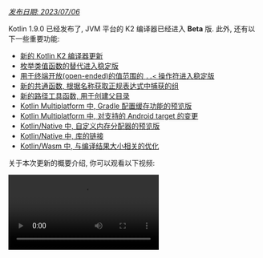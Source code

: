 [//]: # (title: Kotlin 1.9.0 版中的新功能)

_[发布日期: 2023/07/06](releases.md#release-details)_

Kotlin 1.9.0 已经发布了, JVM 平台的 K2 编译器已经进入 **Beta** 版.
此外, 还有以下一些重要功能:

* [新的 Kotlin K2 编译器更新](#new-kotlin-k2-compiler-updates)
* [枚举类值函数的替代进入稳定版](#stable-replacement-of-the-enum-class-values-function)
* [用于终端开放(open-ended)的值范围的 `..<` 操作符进入稳定版](#stable-operator-for-open-ended-ranges)
* [新的共通函数, 根据名称获取正规表达式中捕获的组](#new-common-function-to-get-regex-capture-group-by-name)
* [新的路径工具函数, 用于创建父目录](#new-path-utility-to-create-parent-directories)
* [Kotlin Multiplatform 中, Gradle 配置缓存功能的预览版](#preview-of-the-gradle-configuration-cache)
* [Kotlin Multiplatform 中, 对支持的 Android target 的变更](#changes-to-android-target-support)
* [Kotlin/Native 中, 自定义内存分配器的预览版](#preview-of-custom-memory-allocator)
* [Kotlin/Native 中, 库的链接](#library-linkage-in-kotlin-native)
* [Kotlin/Wasm 中, 与编译结果大小相关的优化](#size-related-optimizations)

关于本次更新的概要介绍, 你可以观看以下视频:

<video src="https://youtu.be/fvwTZc-dxsM" title="Kotlin 1.9.0 版中的新功能"/>

## IDE 支持 {id="ide-support"}

在以下 IDE 中可以使用支持 1.9.0 版的 Kotlin plugin:

| IDE            | 支持的版本                          |
|----------------|--------------------------------|
| IntelliJ IDEA  | 2022.3.x, 2023.1.x             |
| Android Studio | Giraffe (223), Hedgehog (231)* |

*Android Studio Giraffe (223) 和 Hedgehog (231) 的后续发布版中会包含 Kotlin 1.9.0 plugin.

IntelliJ IDEA 2023.2 的后续发布版中会包含 Kotlin 1.9.0 plugin.

> 要下载 Kotlin 的 artifact 和依赖项, 请 [配置你的 Gradle 设置](#configure-gradle-settings), 使用 Maven Central 仓库.
>
{style="warning"}

## 新的 Kotlin K2 编译器更新 {id="new-kotlin-k2-compiler-updates"}

JetBrains 的 Kotlin 开发组一直在努力稳定 K2 编译器, 1.9.0 版引入了更多的新功能.
JVM 平台的 K2 编译器现在已进入 **Beta** 版.

对于 Kotlin/Native 和跨平台项目, 也有了基本的支持.

### kapt 编译器 plugin 与 K2 编译器之间的兼容性

你可以在你的项目中和 K2 编译器一起使用 [kapt plugin](kapt.md), 但存在一些限制.
即使将 `languageVersion` 设置为 `2.0`, kapt 编译器 plugin 仍然会使用旧的编译器.

如果你对一个 `languageVersion` 设置为 `2.0` 的项目执行 kapt 编译器 plugin,
kapt 会自动切换到 `1.9`, 并禁用特定版本的兼容性检查.
这个行为相当于包含了下面这些命令行参数:
* `-Xskip-metadata-version-check`
* `-Xskip-prerelease-check`
* `-Xallow-unstable-dependencies`

这些检查对 kapt 任务被禁用了. 所有其他的编译任务仍然会继续使用新的 K2 编译器.

如果你在和 K2 编译器一起使用 kapt 时遇到任何问题, 请报告到我们的 [问题追踪系统](http://kotl.in/issue).

### 在你的项目中试用 K2 编译器 {id="try-the-k2-compiler-in-your-project"}

从 1.9.0 开始, 到 Kotlin 2.0 发布之前, 你可以很容易的测试 K2 编译器,
只需要向你的 `gradle.properties` 文件添加 `kotlin.experimental.tryK2=true` Gradle 属性就可以了.
你也可以运行以下命令:

```shell
./gradlew assemble -Pkotlin.experimental.tryK2=true
```

这个 Gradle 属性会自动将语言版本设置为 2.0, 而且会更新构建报告,
包括 Kotlin 编译任务中, 使用 K2 编译器和使用当前编译器的任务数量:

```none
##### 'kotlin.experimental.tryK2' results (Kotlin/Native not checked) #####
:lib:compileKotlin: 2.0 language version
:app:compileKotlin: 2.0 language version
##### 100% (2/2) tasks have been compiled with Kotlin 2.0 #####
```

### Gradle 构建报告 {id="gradle-build-reports"}

[Gradle 构建报告](gradle-compilation-and-caches.md#build-reports) 现在会显示编译代码时使用的是当前编译器还是 K2 编译器.
在 Kotlin 1.9.0 中, 你可以在你的 [Gradle build scan](https://scans.gradle.com/) 中看到这些信息:

![Gradle build scan - 使用 K1 编译器](gradle-build-scan-k1.png){width=700}

![Gradle build scan - 使用 K2 编译器](gradle-build-scan-k2.png){width=700}

你还可以在构建报告中看到项目中使用的 Kotlin 版本:

```none
Task info:
  Kotlin language version: 1.9
```

> 如果你使用 Gradle 8.0, 你可能遇到构建报告的一些问题, 尤其是启用 Gradle 配置缓存时.
> 这是一个已知的问题, 在 Gradle 8.1 和之后的版本中已经修正.
>
{style="note"}

### K2 编译器目前的限制 {id="current-k2-compiler-limitations"}

在你的 Gradle 项目中启用 K2 存在一些限制, 对使用 Gradle 8.3 以下版本的项目, 下面的情况可能会有影响:

* `buildSrc` 中源代码的编译.
* 在被包含的构建中的 Gradle plugin 的编译.
* 在 Gradle 8.3 以下版本的项目中使用的其他 Gradle plugin 的编译.
* Gradle plugin 依赖项的构建.

如果你遇到上面提到的问题, 你可以通过以下步骤来解决:

* 对 `buildSrc`, 任何 Gradle plugin, 以及它们的依赖项, 设置语言版本:

```kotlin
kotlin {
    compilerOptions {
        languageVersion.set(org.jetbrains.kotlin.gradle.dsl.KotlinVersion.KOTLIN_1_9)
        apiVersion.set(org.jetbrains.kotlin.gradle.dsl.KotlinVersion.KOTLIN_1_9)
    }
}
```

* 当 Gradle 8.3 可以使用时, 将你的项目的 Gradle 版本更新到 8.3.

### 留下你对于新 K2 编译器的反馈意见

如果你能提供你的反馈意见, 我们将会非常感谢!

* 在 Kotlin Slack 频道中, 直接向 K2 开发者提供你的反馈意见 – [获得邀请](https://surveys.jetbrains.com/s3/kotlin-slack-sign-up),
  并加入 [#k2-early-adopters](https://kotlinlang.slack.com/archives/C03PK0PE257) 频道.
* 在 [我们的问题追踪系统](https://kotl.in/issue) 中, 报告你遇到的新 K2 编译器的问题.
* [启用 **Send usage statistics** 选项](https://www.jetbrains.com/help/idea/settings-usage-statistics.html),
  允许 JetBrains 收集关于 K2 使用状况的匿名数据..

## 语言功能特性

在 Kotlin 1.9.0 中, 一些以前版本引入的新语言功能特性升级到了稳定版:
* [枚举类值函数的替代](#stable-replacement-of-the-enum-class-values-function)
* [数据对象与数据类的对称性](#stable-data-objects-for-symmetry-with-data-classes)
* [在内联的值类(inline value class)中支持有 body 的次级构造器(secondary constructor)](#support-for-secondary-constructors-with-bodies-in-inline-value-classes)

### 枚举类值函数的替代进入稳定版 {id="stable-replacement-of-the-enum-class-values-function"}

在 1.8.20 中, 引入了实验性功能: 枚举类的 `entries` 属性.
`entries` 属性是 `values()` 合成(synthetic)函数的现代而且高性能的替代者.
在 1.9.0 中, `entries` 属性进入了稳定版.

> `values()` 函数仍然继续支持, 但我们推荐你改为使用 `entries` 属性.
>
{style="tip"}

```kotlin
enum class Color(val colorName: String, val rgb: String) {
    RED("Red", "#FF0000"),
    ORANGE("Orange", "#FF7F00"),
    YELLOW("Yellow", "#FFFF00")
}

fun findByRgb(rgb: String): Color? = Color.entries.find { it.rgb == rgb }
```
{validate="false"}

关于枚举类的 `entries` 属性, 更多详情请参见 [Kotlin 1.8.20 的新功能](whatsnew1820.md#a-modern-and-performant-replacement-of-the-enum-class-values-function).

### 数据对象与数据类的对称性进入稳定版 {id="stable-data-objects-for-symmetry-with-data-classes"}

在 [Kotlin 1.8.20](whatsnew1820.md#preview-of-data-objects-for-symmetry-with-data-classes) 中引入了数据对象的声明,
现在进入了稳定版.
包括为了与数据类保持对称而添加的函数: `toString()`, `equals()`, 和 `hashCode()`.

这个功能在 `sealed` 类型层级结构中非常有用 (例如一个 `sealed class` 或 `sealed interface` 层级结构),
因为 `data object` 声明可以与 `data class` 声明一起方便的使用.
在这个示例中, 将 `EndOfFile` 声明为 `data object`, 而不是普通的 `object`,
代表它自动拥有 `toString()` 函数, 不需要手动的覆盖这个函数.
这样就保持了与相应的数据类定义的对称性.

```kotlin
sealed interface ReadResult
data class Number(val number: Int) : ReadResult
data class Text(val text: String) : ReadResult
data object EndOfFile : ReadResult

fun main() {
    println(Number(7)) // 输出结果为 Number(number=7)
    println(EndOfFile) // 输出结果为 EndOfFile
}
```
{validate="false"}

更多详情, 请参见 [Kotlin 1.8.20 的新功能](whatsnew1820.md#preview-of-data-objects-for-symmetry-with-data-classes).

### 在内联的值类(inline value class)中支持有 body 的次级构造器(secondary constructor) {id="support-for-secondary-constructors-with-bodies-in-inline-value-classes"}

从 Kotlin 1.9.0 开始, [内联的值类(inline value class)](inline-classes.md) 中有 body 的次级构造器(secondary constructor) 默认可以使用了:

```kotlin
@JvmInline
value class Person(private val fullName: String) {
    // 从 Kotlin 1.4.30 开始可以使用:
    init {
        check(fullName.isNotBlank()) {
            "Full name shouldn't be empty"
        }
    }
    // 从 Kotlin 1.9.0 开始默认可以使用:
    constructor(name: String, lastName: String) : this("$name $lastName") {
        check(lastName.isNotBlank()) {
            "Last name shouldn't be empty"
        }
    }
}
```
{validate="false"}

以前, Kotlin 在内联类中只允许使用 public 的主构造器.
这就造成, 无法封装底层值, 或创建一个内联类来表达某些受限定的值.

随着 Kotlin 的发展, 解决了这个问题. Kotlin 1.4.30 取消了对 `init` 代码块的限制,
之后, Kotlin 1.8.20 提供了预览功能, 允许使用有 body 的次级构造器.
现在这个功能默认可以使用了.
关于 Kotlin 内联类的开发进程, 请参见 [这个 KEEP](https://github.com/Kotlin/KEEP/blob/master/proposals/inline-classes.md).

## Kotlin/JVM {id="kotlin-jvm"}

从 version 1.9.0 来时, 编译器能够生成字节码版本对应于 JVM 20的类.
此外, `JvmDefault` 注解和旧的 `-Xjvm-default` 模式的废弃周期继续向前推进.

### `JvmDefault` 注解和旧的 `-Xjvm-default` 模式的废弃

从 Kotlin 1.5 开始, `JvmDefault` 注解的使用被废弃了, 取代它的是新的 `-Xjvm-default` 模式: `all` 和 `all-compatibility`.
随着 Kotlin 1.4 中引入的 `JvmDefaultWithoutCompatibility`,
以及 Kotlin 1.6 中引入的 `JvmDefaultWithCompatibility`,
这些模式提供了对 `DefaultImpls` 类的生成的全面的控制, 并确保与旧的 Kotlin 代码无缝的兼容性.

因此, 在 Kotlin 1.9.0 中, `JvmDefault` 注解不再具有任何意义, 并被标注为已废弃, 使用它会产生编译错误.
它最终将会从 Kotlin 中完全删除.

## Kotlin/Native {id="kotlin-native"}

除其他改进之外, 这个发布版还带来了 [Kotlin/Native 内存管理器](native-memory-manager.md) 的更多改进,
将会增强它的健壮性和性能:

* [自定义内存分配器的预览版](#preview-of-custom-memory-allocator)
* [主线程上的 Objective-C 或 Swift 对象释放 hook](#objective-c-or-swift-object-deallocation-hook-on-the-main-thread)
* [在 Kotlin/Native 中访问常数值时不会初始化对象](#no-object-initialization-when-accessing-constant-values-in-kotlin-native)
* [能够为 iOS 模拟器上的测试配置 standalone 模式](#ability-to-configure-standalone-mode-for-ios-simulator-tests-in-kotlin-native)
* [Kotlin/Native 中库的链接](#library-linkage-in-kotlin-native)

### 自定义内存分配器的预览版 {id="preview-of-custom-memory-allocator"}

Kotlin 1.9.0 引入了自定义内存分配器的预览版.
它的分配系统能够提高 [Kotlin/Native 内存管理器](native-memory-manager.md) 的运行期性能.

Kotlin/Native 中目前的对象分配系统使用一个一般性的分配器, 不能实现高效的垃圾收集.
作为补偿, 在垃圾收集器 (GC) 将所有已分配的对象合并入单个列表之前
它维护一个线程局部的(thread-local)链表, 其中包含已分配的对象, 这个列表可以在清理过程中遍历.
这种方案造成了几个性能缺陷:

* 清理顺序缺乏内存局部性(memory locality), 并且经常导致分散的内存访问模式, 造成潜在的性能问题.
* 链表对每个对象需要更多内存, 增加了内存使用量, 尤其是在处理大量的小对象的情况下.
* 包含所有已分配对象的单个列表使得难以进行并行清理, 当转换器线程(Mutator Thread)分配对象的速度超过 GC 线程回收它们的速度时, 可能造成内存使用量的问题.

为了解决这些问题, Kotlin 1.9.0 引入了自定义内存分配器的预览版.
它将系统内存分为多个页面(Page), 允许按连续的顺序进行独立的清理.
每次分配的内存都会成为一个页面(Page)内的内存块(Memory Block), 并且页面会追踪各个块的大小.
各种不同的页面类型进行了不同的优化, 以适应于不同的内存分配大小.
内存块的连续排列保证了可以对所有的分配块进行高效的迭代.

当一个线程分配内存时, 它会根据分配的大小搜索适当的页面.
线程会根据不同的大小类别维护一组页面.
对于一个确定的大小, 当前页通常可以容纳这个内存分配.
如果不能, 那么线程会从共享的分配空间请求一个不同的页面.
这个页面的状态可能是可用, 需要清理, 或需要创建.

新的内存分配器允许同时使用多个多个独立的分配空间,
因此 Kotlin 开发组可以实验不同的页面布局, 进一步提高性能.

关于新的内存分配器的设计, 更多详情请参见 [README](https://github.com/JetBrains/kotlin/blob/master/kotlin-native/runtime/src/alloc/custom/README.md).

#### 如何启用

添加 `-Xallocator=custom` 编译器选项:

```kotlin
kotlin {
    macosX64("native") {
        binaries.executable()

        compilations.configureEach {
            compilerOptions.configure {
                freeCompilerArgs.add("-Xallocator=custom")
            }
        }
    }
}
```
{validate="false"}

#### 留下你的反馈意见

希望你能通过 [YouTrack](https://youtrack.jetbrains.com/issue/KT-55364/Implement-custom-allocator-for-Kotlin-Native)
提供你的反馈意见, 帮助改进自定义分配器.

### 主线程上的 Objective-C 或 Swift 对象释放 hook {id="objective-c-or-swift-object-deallocation-hook-on-the-main-thread"}

从 Kotlin 1.9.0 开始, 对于 Objective-C 或 Swift 对象, 如果对象在主线程中被传递到 Kotlin, 那么对象的释放 hook 也会在主线程上被调用.
[Kotlin/Native 内存管理器](native-memory-manager.md) 以前处理 Objective-C 对象引用的方式可能会导致内存泄露.
我们相信现在的新的行为可以改进内存管理器的健壮性.

考虑一个被 Kotlin 代码引用的 Objective-C 对象, 例如, 当对象作为参数传递时, 被函数返回时, 或者从一个集合获取时.
这种情况下, Kotlin 创建它自己的对象, 其中保持 Objective-C 对象的引用.
当 Kotlin 对象被释放时, Kotlin/Native 运行期库会调用 `objc_release` 函数, 释放 Objective-C 对象的引用.

在以前的版本中, Kotlin/Native 内存管理器在一个特殊的 GC 线程中运行 `objc_release`.
如果它是这个对象的最后引用, 那么对象会被释放.
问题发生在, 如果 Objective-C 对象有自定义的释放 hooks, 例如 Objective-C 中的 `dealloc` 方法, 或 Swift 中的 `deinit` 代码块,
这些 hook 期望在特定的线程上调用.

由于主线程中的对象的 hook 通常也期望在主线程中调用, Kotlin/Native 运行期库现在也在主线程上调用 `objc_release`.
它应该覆盖 Objective-C 对象在主线程上传递到 Kotlin, 并在主线程中创建一个 Kotlin 端的对等对象的情况.
这只对处理主调度队列的情况才有效，对于通常的 UI 应用程序就是这种情况.
如果不是主调度队列, 或者对象在主线程以外的线程中传递到 Kotlin 的情况, 会和以前一样, 在特殊的 GC 线程中调用 `objc_release`.

#### 如何关闭这个功能

如果你遇到问题, 你可以在你的 `gradle.properties` 文件中, 添加以下选项, 禁用这个行为:

```none
kotlin.native.binary.objcDisposeOnMain=false
```

遇到这样的情况, 请报告到 [我们的问题追踪系统](https://kotl.in/issue).

### 在 Kotlin/Native 中访问常数值时不会初始化对象 {id="no-object-initialization-when-accessing-constant-values-in-kotlin-native"}

从 Kotlin 1.9.0 开始, 在访问 `const val` 域变量时, Kotlin/Native 后端不会初始化对象:

```kotlin
object MyObject {
    init {
        println("side effect!")
    }

    const val y = 1
}

fun main() {
    println(MyObject.y) // 第 1 次不会初始化
    val x = MyObject    // 这里会发生初始化
    println(x.y)
}
```
{validate="false"}

这个行为现在与 Kotlin/JVM 平台统一了, Kotlin/JVM 平台的实现与 Java 一致, 对这种情况对象永远不会初始化.
由于这个变化, 你的 Kotlin/Native 项目还能够有一些性能改进.

### 能够为 iOS 模拟器上的测试配置 standalone 模式 {id="ability-to-configure-standalone-mode-for-ios-simulator-tests-in-kotlin-native"}

默认情况下, 在对 Kotlin/Native 运行 iOS 模拟器上的测试时, 会使用 `--standalone` 选项, 以避免发生手动的模拟器启动和关闭.
在 1.9.0 中, 现在你可以在 Gradle task 中通过 `standalone` 属性配置是否使用这个选项.
默认会使用 `--standalone` 选项, 启用 standalone 模式.

下面的例子演示在你的 `build.gradle.kts` 文件中如何禁用 standalone 模式:

```kotlin
tasks.withType<org.jetbrains.kotlin.gradle.targets.native.tasks.KotlinNativeSimulatorTest>().configureEach {
    standalone.set(false)
}
```
{validate="false"}

> 如果你禁用 standalone 模式, 那么必须手动启用模拟器. 要从 CLI 启动你的模拟器, 可以使用下面的命令:
>
> ```shell
> /usr/bin/xcrun simctl boot <DeviceId>
>```
>
{style = "warning"}

### Kotlin/Native 中库的链接 {id="library-linkage-in-kotlin-native"}

从 Kotlin 1.9.0 开始, Kotlin/Native 编译器使用与 Kotlin/JVM 相同的方式来处理 Kotlin 库的链接问题.
如果一个第三方 Kotlin 库的作者对实验性 API 进行了不兼容的变更, 而这个 API 又被另一个第三方 Kotlin 库使用, 那么你就可能遇到这样的问题.

对于第三方 Kotlin 库之间发生链接错误的情况, 构建不会在编译过程中失败.
相反, 你只会在运行期间遇到这些错误, 这种行为与 JVM 完全相同.

每当 Kotlin/Native 编译器检测到库链接的问题就会报告警告.
你可以在你的编译日志中找到这样的警告, 例如:

```text
No function found for symbol 'org.samples/MyRemovedClass.doSomething|3657632771909858561[0]'

Can not get instance of singleton 'MyEnumClass.REMOVED_ENTRY': No enum entry found for symbol 'org.samples/MyEnumClass.REMOVED_ENTRY|null[0]'

Function 'getMyRemovedClass' can not be called: Function uses unlinked class symbol 'org.samples/MyRemovedClass|null[0]'
```

在你的项目中, 你可以进一步配置, 甚至禁用这样的行为:

* 如果你不想在你的编译日志中看到这些警告, 可以使用 `-Xpartial-linkage-loglevel=INFO` 编译器选项来禁止警告.
* 也可以使用 `-Xpartial-linkage-loglevel=ERROR`, 将报告的警告级别提升为编译错误.
  这种情况下, 编译会失败, 你会在编译日志中看到所有的错误. 使用这个选项可以更加严密的检测链接错误.
* 如果你在使用这个功能时遇到意想不到的问题, 你可以使用 `-Xpartial-linkage=disable` 编译器选项关闭这个功能.
  遇到这样的情况, 请报告到 [我们的问题追踪系统](https://kotl.in/issue).

```kotlin
// 通过 Gradle 构建文件传递编译器选项的示例.
kotlin {
    macosX64("native") {
        binaries.executable()

        compilations.configureEach {
            compilerOptions.configure {
                // 禁止链接警告:
                freeCompilerArgs.add("-Xpartial-linkage-loglevel=INFO")

                // 将链接警告提升为错误:
                freeCompilerArgs.add("-Xpartial-linkage-loglevel=ERROR")

                // 完全禁用这个功能:
                freeCompilerArgs.add("-Xpartial-linkage=disable")
            }
        }
    }
}
```
{validate="false"}

### 用于与 C 代码交互时的隐式整数转换的编译器选项 {id="compiler-option-for-c-interop-implicit-integer-conversions"}

我们引入了与 C 代码交互时的一个编译器选项, 允许你使用隐式整数转换.
经过仔细考虑之后, 我们引入了这个编译器选项, 以防止无意的使用,
因为这个功能还有待继续改进, 而我们的目标是拥有最高质量的 API.

下面的示例代码中, 一个隐式整数转换允许 `options = 0`,
尽管 [`options`](https://developer.apple.com/documentation/foundation/nscalendar/options)
是无符号的 `UInt` 类型, 而 `0` 是有符号的整数.

```kotlin
val today = NSDate()
val tomorrow = NSCalendar.currentCalendar.dateByAddingUnit(
    unit = NSCalendarUnitDay,
    value = 1,
    toDate = today,
    options = 0
)
```
{validate="false"}

要对原生库使用隐式转换, 请使用 `-XXLanguage:+ImplicitSignedToUnsignedIntegerConversion` 编译器选项.

你可以在你的 Gradle `build.gradle.kts` 文件中进行配置:
```kotlin
tasks.withType<org.jetbrains.kotlin.gradle.tasks.KotlinNativeCompile>().configureEach {
    compilerOptions.freeCompilerArgs.addAll(
        "-XXLanguage:+ImplicitSignedToUnsignedIntegerConversion"
    )
}
```
{validate="false"}

## Kotlin Multiplatform

在 1.9.0 中, Kotlin Multiplatform 有了以下重要更新, 旨在改善你的开发者体验:

* [对支持的 Android target 的变更](#changes-to-android-target-support)
* [默认启用新的 Android 源代码集布局](#new-android-source-set-layout-enabled-by-default)
* [在跨平台项目中的 Gradle 配置缓存功能的预览版](#preview-of-the-gradle-configuration-cache)

### 对支持的 Android target 的变更 {id="changes-to-android-target-support"}

我们正在继续努力稳定 Kotlin Multiplatform.
其中必要的一步是为 Android target 提供一级支持.
我们很激动的宣布, 将来, Google 的 Android 开发组将会提供他们自己的 Gradle plugin, 来支持 Kotlin Multiplatform 中的 Android.

为了给这个来自 Google 的新解决方案开辟道路, 我们会重命名 1.9.0 的目前的 Kotlin DSL 中的 `android` 代码块.
请将你的构建脚本中的所有 `android` 代码块改为 `androidTarget`.
这是一个必要的临时变更, 目的是将 `android` 的名称留给未来由 Google 提供的 DSL 使用.

Google plugin 将成为在跨平台项目中使用 Android 的首选方式.
当它完成之后, 我们会提供必要的迁移说明, 让你能够象以前一样使用 `android` 的短名称.

### 默认启用新的 Android 源代码集布局 {id="new-android-source-set-layout-enabled-by-default"}

从 Kotlin 1.9.0 开始, 默认会使用新的 Android 源代码集布局.
它取代了以前的目录命名模式, 这个旧模式在很多方面令人难以理解.
新布局有很多优点:

* 简化的类型语义 – 新的 Android 源代码集布局提供了清晰而且一致的命名规约, 有助于区分不同类型的源代码集.
* 改进的源代码目录布局 – 使用新的布局, `SourceDirectories` 的排列变得更加连贯, 更易于组织代码和定位源代码文件.
* 清晰的 Gradle 配置命名模式 – 在 `KotlinSourceSets` 和 `AndroidSourceSets` 中, 命名模式现在更加一致, 更加易于预测.

新的布局需要使用 Android Gradle plugin 7.0 或更高版本, 以及 Android Studio 2022.3 或更高版本.
请参见我们的 [迁移向导](multiplatform-android-layout.md), 在你的 `build.gradle(.kts)` 文件中进行必要的修改.

### Gradle 配置缓存功能的预览版 {id="preview-of-the-gradle-configuration-cache"}

Kotlin 1.9.0 增加了对跨平台库中的 [Gradle 配置缓存](https://docs.gradle.org/current/userguide/configuration_cache.html) 的支持.
如果你是库的作者, 你可以得益于构建性能的改善.

Gradle 配置缓存通过对后续的构建重用配置阶段的结果来加快构建过程.
这个功能从 Gradle 8.1 开始成为稳定版. 要启用它, 请遵照 [Gradle 文档](https://docs.gradle.org/current/userguide/configuration_cache.html#config_cache:usage) 中的说明.

> 对于与 Xcode 集成的 task, 或 [Kotlin CocoaPods Gradle plugin](native-cocoapods-dsl-reference.md),
> Kotlin Multiplatform plugin 还不支持 Gradle 配置缓存.
> 我们期望在未来的 Kotlin 发布版中添加这个功能.
>
{style="note"}

## Kotlin/Wasm

Kotlin 开发组还在继续实验新的 Kotlin/Wasm 编译目标.
这个发布版引入了几个性能优化和 [与编译结果大小相关的优化](#size-related-optimizations),
以及 [与 JavaScript 交互功能的更新](#updates-in-javascript-interop).

### 与编译结果大小相关的优化 {id="size-related-optimizations"}

对 WebAssembly (Wasm) 项目, Kotlin 1.9.0 引入了编译结果大小的显著改善.
比较两个 "Hello World" 项目,
Kotlin 1.9.0 中的 Wasm 代码大小比 Kotlin 1.8.20 中要小超过 10 倍以上.

![Kotlin/Wasm 与编译结果大小相关的优化](wasm-1-9-0-size-improvements.png){width=700}

在使用 Kotlin 代码针对 Wasm 平台进行开发时, 这些代码大小优化可以更加高效的利用资源, 并改善性能.

### 与 JavaScript 交互功能的更新 {id="updates-in-javascript-interop"}

这次 Kotlin 更新引入了 Kotlin/Wasm 的 Kotlin 与 JavaScript 之间交互能力的变更.
由于 Kotlin/Wasm 是一个 [实验性](components-stability.md#stability-levels-explained) 功能, 它的互操作性存在一些限制.

#### 动态类型的限制

从 1.9.0 版开始, Kotlin 在 Kotlin/Wasm 中不再支持使用 `Dynamic` 类型.
这个功能现在已被废弃, 由新的通用的 `JsAny` 类型取代, 这个类型游离于 JavaScript 互操作性.

更多详情, 请参见 [Kotlin/Wasm 与 JavaScript 的互操作性](wasm-js-interop.md) 文档.

#### 非外部类型(non-external type)的限制

Kotlin/Wasm 在向 JavaScript 传递值时, 或从 JavaScript 传入值时, 支持对特定的 Kotlin 静态的转换.
支持的类型包括:

* 基本类型, 例如有符号的数值, `Boolean`, 以及 `Char`.
* `String`.
* 函数类型.

其他类型传递时不会转换, 而是作为不透明引用(Opaque Reference), 导致 JavaScript 与 Kotlin 子类型之间的不一致.

为了解决这个问题, Kotlin 在与 JavaScript 交互时, 限制为只允许使用一组良好支持的类型.
从 Kotlin 1.9.0 开始, 在 Kotlin/Wasm 的 JavaScript 交互中, 只支持外部(external) 类型, 基本类型, 字符串, 以及函数类型.
此外, 引入了一个单独的显式类型, 名为 `JsReference`, 用来表达可在 JavaScript 交互中使用的 Kotlin/Wasm 对象句柄.

更多详情, 请参见 [Kotlin/Wasm 与 JavaScript 的互操作性](wasm-js-interop.md) 文档.

### Kotlin Playground 中的 Kotlin/Wasm

Kotlin Playground 支持 Kotlin/Wasm 编译目标.
你可以编写, 运行, 分享你的针对 Kotlin/Wasm 编译目标的 Kotlin 代码.
[马上看看吧](https://pl.kotl.in/HDFAvimga)

> 使用 Kotlin/Wasm 需要在你的浏览器中启用实验性的功能.
>
> [参见: 如何启用这些功能](wasm-troubleshooting.md).
>
{style="note"}

```kotlin
import kotlin.time.*
import kotlin.time.measureTime

fun main() {
    println("Hello from Kotlin/Wasm!")
    computeAck(3, 10)
}

tailrec fun ack(m: Int, n: Int): Int = when {
    m == 0 -> n + 1
    n == 0 -> ack(m - 1, 1)
    else -> ack(m - 1, ack(m, n - 1))
}

fun computeAck(m: Int, n: Int) {
    var res = 0
    val t = measureTime {
        res = ack(m, n)
    }
    println()
    println("ack($m, $n) = ${res}")
    println("duration: ${t.inWholeNanoseconds / 1e6} ms")
}
```
{kotlin-runnable="true" kotlin-min-compiler-version="1.3" id="kotlin-whats-new-1-9-0-kotlin-wasm-playground"}

## Kotlin/JS {id="kotlin-js"}

这个发布版引入了 Kotlin/JS 的更新, 包括删除了旧的 Kotlin/JS 编译器, 废弃了 Kotlin/JS Gradle plugin,
以及实验性的支持 ES6:

* [删除了旧的 Kotlin/JS 编译器](#removal-of-the-old-kotlin-js-compiler)
* [废弃了 Kotlin/JS Gradle plugin](#deprecation-of-the-kotlin-js-gradle-plugin)
* [废弃了外部枚举类型(external enum)](#deprecation-of-external-enum)
* [实验性的支持 ES6 类和模块](#experimental-support-for-es6-classes-and-modules)
* [更改了 JS 产品发布(production distribution)的默认目标](#changed-default-destination-of-js-production-distribution)
* [从 stdlib-js 中抽取了 org.w3c 声明](#extract-org-w3c-declarations-from-stdlib-js)

> 从 1.9.0 版开始, 对 Kotlin/JS 还启用了 [部分的库链接](#library-linkage-in-kotlin-native).
>
{style="note"}


### 删除了旧的 Kotlin/JS 编译器 {id="removal-of-the-old-kotlin-js-compiler"}

在 Kotlin 1.8.0 中, 我们 [宣布了](whatsnew18.md#stable-js-ir-compiler-backend) 基于 IR 的后端已成为 [稳定版](components-stability.md).
从那之后, 不指定编译器成为一种错误, 使用旧的编译器会导致警告.

在 Kotlin 1.9.0 中, 使用旧的后端会导致错误.
请遵照我们的 [迁移指南](js-ir-migration.md), 迁移到 IR 编译器.

### 废弃了 Kotlin/JS Gradle plugin {id="deprecation-of-the-kotlin-js-gradle-plugin"}

从 Kotlin 1.9.0 开始, `kotlin-js` Gradle plugin 已被废弃.
我们建议你改为使用 `kotlin-multiplatform` Gradle plugin 中的 `js()` 编译目标.

Kotlin/JS Gradle plugin 的功能本质上与 `kotlin-multiplatform` plugin 是重叠的, 并使用了相同的内部实现.
这种功能重叠导致了理解困难, 并增加了 Kotlin 开发组的维护负担.

关于迁移说明, 请参见我们的 [Kotlin Multiplatform 兼容性指南](multiplatform-compatibility-guide.md#migration-from-kotlin-js-gradle-plugin-to-kotlin-multiplatform-gradle-plugin).
如果你遇到迁移指南中没有提到的其它问题, 请报告到我们的 [问题追踪系统](http://kotl.in/issue).

### 废弃了外部枚举类型(external enum) {id="deprecation-of-external-enum"}

在 Kotlin 1.9.0 中, 外部枚举类型(external enum)的使用将被废弃, 原因是枚举类型的静态成员, 例如 `entries`, 不能存在于 Kotlin 之外.
我们建议改为使用外部的封闭类, 并以对象作为它的子类:

```kotlin
// 以前的代码
external enum class ExternalEnum { A, B }

// 现在的代码
external sealed class ExternalEnum {
    object A: ExternalEnum
    object B: ExternalEnum
}
```
{validate="false"}

通过切换为以对象为子类的外部封闭类, 你可以实现与外部枚举类型相似的功能, 同时又能避免与默认方法相关的问题.

从 Kotlin 1.9.0 开始, 外部枚举类型的使用将被标记为废弃.
我们建议你更新你的代码, 使用上面建议的外部封闭类来实现, 以保证兼容性, 并有利于未来的维护.

### 实验性的支持 ES6 类和模块 {id="experimental-support-for-es6-classes-and-modules"}

本次发布引入了对 ES6 模块和生成 ES6 类的 [实验性](components-stability.md#stability-levels-explained) 支持:
* 模块提供了一种方式, 简化你的代码库, 并提高可维护性.
* 类允许你结合面向对象编程 (OOP) 原则, 产生更加清晰直观的代码.

要启用这些功能, 请更新你的 `build.gradle.kts` 文件:

```kotlin
// build.gradle.kts
kotlin {
    js(IR) {
        useEsModules() // 启用 ES6 模块
        browser()
    }
}

// 启用 ES6 类的生成
tasks.withType<KotlinJsCompile>().configureEach {
    kotlinOptions {
        useEsClasses = true
    }
}
```
{validate="false"}

关于ECMAScript 2015 (ES6), 更多详情请参见 [官方文档](https://262.ecma-international.org/6.0/).

### 更改了 JS 产品发布(production distribution)的默认目标 {id="changed-default-destination-of-js-production-distribution"}

在 Kotlin 1.9.0 之前, 发布的目标目录是 `build/distributions`.
但是, 这是一个用于 Gradle archive 的共通目录.
为了解决这个问题, 在 Kotlin 1.9.0 中我们将默认的发布目标目录改为:
`build/dist/<targetName>/<binaryName>`.

例如, `productionExecutable` 过去会发布到 `build/distributions`.
在 Kotlin 1.9.0 中, 它会发布到 `build/dist/js/productionExecutable`.

> 如果你有一个使用这些构建结果的管道, 请确认更新目录的设置.
>
{style="warning"}

### 从 stdlib-js 中抽取了 org.w3c 声明 {id="extract-org-w3c-declarations-from-stdlib-js"}

从 Kotlin 1.9.0 开始, `stdlib-js` 不再包含 `org.w3c` 声明.
这些声明改为移动到一个单独的 Gradle 依赖项中.
当你向你的 `build.gradle.kts` 文件添加 Kotlin Multiplatform Gradle plugin 时,
这些声明会自动包含到你的项目中, 和标准库类似.

不需要任何手动的迁移处理. 必要的调整工作会自动处理.

## Gradle

Kotlin 1.9.0 带来了新的 Gradle 编译器选项, 以及很多其他功能:

* [删除了 classpath 属性](#removed-classpath-property)
* [新的 Gradle 编译器选项](#new-compiler-options)
* [Kotlin/JVM 的项目级编译器选项](#project-level-compiler-options-for-kotlin-jvm)
* [用于 Kotlin/Native 模块名称的编译器选项](#compiler-option-for-kotlin-native-module-name)
* [用于 Kotlin 官方库的单独的编译器 plugin](#separate-compiler-plugins-for-official-kotlin-libraries)
* [增加了最低支持版本](#incremented-minimum-supported-version)
* [kapt 不再过早创建 task](#kapt-doesn-t-cause-eager-task-creation-in-gradle)
* [JVM 编译目标校验模式的程序化配置](#programmatic-configuration-of-the-jvm-target-validation-mode)

### 删除了 classpath 属性 {id="removed-classpath-property"}

在 Kotlin 1.7.0 中, 我们宣布了 `KotlinCompile` task 属性 `classpath` 废弃周期的开始.
在 Kotlin 1.8.0 中废弃级别提升到了 `ERROR`.
在本次发布版中, 我们最终删除了 `classpath` 属性.
所有的编译任务现在应该使用 `libraries` 输入, 得到编译所需要的库的列表.

### 新的编译器选项 {id="new-compiler-options"}

Kotlin Gradle plugin 现在提供新的属性, 用于使用者同意(Opt-in), 以及编译器的渐进模式(progressive mode).

* 要对新的 API 标注使用者同意(Opt-in), 现在你可以使用 `optIn` 属性, 传递一个字符串列表, 例如: `optIn.set(listOf(a, b, c))`.
* 要启用渐进模式, 请使用 `progressiveMode.set(true)`.

### Kotlin/JVM 的项目级编译器选项 {id="project-level-compiler-options-for-kotlin-jvm"}

从 Kotlin 1.9.0 开始, 在 `kotlin` 配置代码块中, 可以使用一个新的 `compilerOptions` 代码块:

```kotlin
kotlin {
    compilerOptions {
        jvmTarget.set(JVM.Target_11)
    }
}
```
{validate="false"}

这个功能使得编译器选项的配置更加容易. 但是, 需要注意一些重要的细节:

* 这个配置只适用于项目级.
* 对于 Android plugin, 这个代码块与下面的代码配置相同的对象:

```kotlin
android {
    kotlinOptions {}
}
```
{validate="false"}

* `android.kotlinOptions` 和 `kotlin.compilerOptions` 配置块会相互覆盖. 只有构建文件中最后出现的 (最下方的) 代码块会起作用.
* 如果在项目级配置了 `moduleName`, 它的值在传递给编译器时可能会变更.
  对 `main` 编译不会如此, 但对其它编译类型, 例如, test source, Kotlin Gradle plugin 会添加  `_test` 后缀.
* `tasks.withType<KotlinJvmCompile>().configureEach {}` (或 `tasks.named<KotlinJvmCompile>("compileKotlin") { }`) 之内的配置会覆盖 `kotlin.compilerOptions` 和 `android.kotlinOptions`.

### 用于 Kotlin/Native 模块名称的编译器选项 {id="compiler-option-for-kotlin-native-module-name"}

在 Kotlin Gradle plugin 中现在可以很容易的使用 Kotlin/Native 的
[`module-name`](compiler-reference.md#module-name-name-native) 编译器选项.

这个选项对编译的模块指定一个名称, 也可以为导入到 Objective-C 的声明添加一个名称前缀.

你可以直接在你的 Gradle 构建文件的 `compilerOptions` 代码块中设置模块名称:

<tabs group="build-script">
<tab title="Kotlin" group-key="kotlin">

```kotlin
tasks.named<org.jetbrains.kotlin.gradle.tasks.KotlinNativeCompile>("compileKotlinLinuxX64") {
    compilerOptions {
        moduleName.set("my-module-name")
    }
}
```

</tab>
<tab title="Groovy" group-key="groovy">

```groovy
tasks.named("compileKotlinLinuxX64", org.jetbrains.kotlin.gradle.tasks.KotlinNativeCompile.class) {
    compilerOptions {
        moduleName = "my-module-name"
    }
}
```

</tab>
</tabs>


### 用于 Kotlin 官方库的单独的编译器 plugin {id="separate-compiler-plugins-for-official-kotlin-libraries"}

Kotlin 1.9.0 为它的官方库引入了单独的编译器 plugin. 以前, 编译器 plugin 内嵌在对应的 Gradle plugin 中.
如果编译器 plugin 编译时使用的 Kotlin 版本比 Gradle build 的 Kotlin 运行期版本更高, 就可能导致兼容性问题.

新的编译器 plugin 添加为单独的依赖项, 因此你不会再遇到与旧版本 Gradle 的兼容性问题.
新方案的另一个主要优点是, 新的编译器 plugin 可以在其他构建系统中使用, 例如 [Bazel](https://bazel.build/).

以下是我们发布到 Maven Central 的新编译器 plugin 的列表:

* kotlin-atomicfu-compiler-plugin
* kotlin-allopen-compiler-plugin
* kotlin-lombok-compiler-plugin
* kotlin-noarg-compiler-plugin
* kotlin-sam-with-receiver-compiler-plugin
* kotlinx-serialization-compiler-plugin

每个 plugin 都有它对应的 `-embeddable`, 例如,
`kotlin-allopen-compiler-plugin-embeddable` 用来与 `kotlin-compiler-embeddable` artifact 一起使用,
这是脚本化 artifact 的默认选项.

Gradle 将这些 plugin 添加为编译器参数. 你不需要对你既有的项目进行任何变更.

### 增加了最低支持版本 {id="incremented-minimum-supported-version"}

从 Kotlin 1.9.0 开始, 支持的 Android Gradle plugin 最低版本是 4.2.2.

参见 [Kotlin Gradle plugin 与可用的 Gradle 版本之间的兼容性](gradle-configure-project.md#apply-the-plugin).

### kapt 不再过早创建 Gradle 中的 task {id="kapt-doesn-t-cause-eager-task-creation-in-gradle"}

在 1.9.0 之前, [kapt 编译器 plugin](kapt.md) 会请求配置后的 Kotlin 编译 task 实例, 导致过早的创建 task.
在 Kotlin 1.9.0 中已经解决了这个问题. 如果你的 `build.gradle.kts` 文件使用默认的配置, 那么你的设置不会受到这个变更的影响.

> 如果你使用自定义的配置, 你的设置会受到不利的影响.
> 例如, 如果你使用 Gradle 的 task API 修改了 `KotlinJvmCompile` task, 你必须在你的构建脚本中对 `KaptGenerateStubs`
> task 进行类似的修改.
>
> 例如, 如果你的脚本对 `KotlinJvmCompile` task 的配置如下:
> ```kotlin
> tasks.named<KotlinJvmCompile>("compileKotlin") { // 你的自定义配置 }
> ```
> {validate="false"}
>
> 这种情况下, 你需要确定 `KaptGenerateStubs` task 中也包含相同的修改:
> ```kotlin
> tasks.named<KaptGenerateStubs>("kaptGenerateStubs") { // 你的自定义配置 }
> ```
> {validate="false"}
>
{style="warning"}

更多详情, 请参见我们的 [YouTrack ticket](https://youtrack.jetbrains.com/issue/KT-54468/KAPT-Gradle-plugin-causes-eager-task-creation).

### JVM 编译目标校验模式的程序化配置 {id="programmatic-configuration-of-the-jvm-target-validation-mode"}

在 Kotlin 1.9.0 之前, 只有一种方法来调整 Kotlin 与 Java 之间的 JVM 编译目标不兼容性的检测方式.
你必须在你的 `gradle.properties` 文件中对整个项目设置 `kotlin.jvm.target.validation.mode=ERROR`.

现在, 你也可以在你的 `build.gradle.kts` 文件中, 在 task 级进行配置:

```kotlin
tasks.named<org.jetbrains.kotlin.gradle.tasks.KotlinJvmCompile>("compileKotlin") {
    jvmTargetValidationMode.set(org.jetbrains.kotlin.gradle.dsl.jvm.JvmTargetValidationMode.WARNING)
}
```
{validate="false"}

## 标准库

Kotlin 1.9.0 对标准库有了一些很大的改进:
* [`..<` 操作符](#stable-operator-for-open-ended-ranges) 和 [时间 API](#stable-time-api) 进入稳定版.
* [Kotlin/Native 标准库经过了彻底的审查和更新](#the-kotlin-native-standard-library-s-journey-towards-stabilization)
* [`@Volatile` 注解可以在更多平台使用](#stable-volatile-annotation)
* [有了一个 **共通的** 函数来通过名称获取正规表达式中捕获的组(capture group)](#new-common-function-to-get-regex-capture-group-by-name)
* [引入了 `HexFormat` 类, 用于 16 进制数的格式化和解析](#new-hexformat-class-to-format-and-parse-hexadecimals)

### 用于终端开放(open-ended)的值范围的 `..<` 操作符进入稳定版 {id="stable-operator-for-open-ended-ranges"}

新的 `..<` 操作符用于终端开放(open-ended)的值范围, 它在 [Kotlin 1.7.20](whatsnew1720.md#preview-of-the-operator-for-creating-open-ended-ranges) 中引入, 在 1.8.0 中进入稳定版.
在 1.9.0 中, 用于操作终端开放的值范围的标准库 API也进入了稳定版.

我们的研究显示, 在声明一个终端开放的值范围时, 新的 `..<` 操作符更加易于理解.
如果你使用 [`until`](https://kotlinlang.org/api/latest/jvm/stdlib/kotlin.ranges/until.html) 中缀函数, 很容易错误的理解为, 值范围包含它的上界(upper bound).

下面是使用 `until` 函数的示例:

```kotlin
fun main() {
    for (number in 2 until 10) {
        if (number % 2 == 0) {
            print("$number ")
        }
    }
    // 输出结果为 2 4 6 8
}
```
{validate="false"}

下面是使用新的 `..<` 操作符示例:

```kotlin
fun main() {
    for (number in 2..<10) {
        if (number % 2 == 0) {
            print("$number ")
        }
    }
    // 输出结果为 2 4 6 8
}
```
{validate="false"}

> 从 IntelliJ IDEA 2023.1.1 版开始, 有了一个新的代码审查, 对你可以使用 `..<` 操作符的地方, 会高亮显示.
>
{style="note"}

关于如何使用这个操作符, 更多详情请参见 [Kotlin 1.7.20 版中的新功能](whatsnew1720.md#preview-of-the-operator-for-creating-open-ended-ranges).

### 时间 API 进入稳定版 {id="stable-time-api"}

从 1.3.50 开始, 我们引入了一个新的时间测量 API 的预览版.
API 中关于时间长度的部分在 1.6.0 中进入了稳定版.
在 1.9.0 中, 时间测量 API 的其他部分也进入了稳定版.

旧的时间 API 提供了 `measureTimeMillis` 和 `measureNanoTime` 函数, 使用起来不直观.
很明显, 这两个函数都测量时间, 使用不同的单位, 但很难清楚理解的是, `measureTimeMillis` 使用 [wall clock](https://en.wikipedia.org/wiki/Elapsed_real_time)
来测量时间, 而 `measureNanoTime` 使用单调时间源(monotonic time source).
新的时间 API 解决了这个问题, 以及其他问题, 让 API 更加用户友好.

通过新的时间 API, 你可以很容易的实现以下功能:
* 使用单调时间源(monotonic time source), 测量执行某些代码消耗的时间, 使用你希望的时间单位.
* 标记一个时刻.
* 比较两个时刻, 并计算它们之间的差异.
* 检查从某个特定的时刻开始, 经过了多少时间.
* 检查当前时间是否已经经过了某个指定的时刻.

#### 测量代码的执行时间

要测量执行一段代码消耗的时间,
请使用 [`measureTime`](https://kotlinlang.org/api/latest/jvm/stdlib/kotlin.time/measure-time.html)
内联函数.

要测量执行一段代码消耗的时间, **并且** 返回这段代码的执行结果,
请使用 [`measureTimedValue`](https://kotlinlang.org/api/latest/jvm/stdlib/kotlin.time/measure-timed-value.html)
内联函数.

默认情况下, 这两个函数使用一个单调时间源(monotonic time source).
但是, 如果你想要使用流逝的真实时间源(elapsed real-time source), 也是可以的.
例如, 在 Android 中, 默认的时间源 `System.nanoTime()` 在设备活动时才计算时间.
当设备进入深度睡眠时, 它会失去对时间的追踪.
想要在设备深度睡眠时继续追踪时间, 你可以改为创建一个使用 [`SystemClock.elapsedRealtimeNanos()`](https://developer.android.com/reference/android/os/SystemClock#elapsedRealtimeNanos()) 的时间源:

```kotlin
object RealtimeMonotonicTimeSource : AbstractLongTimeSource(DurationUnit.NANOSECONDS) {
    override fun read(): Long = SystemClock.elapsedRealtimeNanos()
}
```
{validate="false"}

#### 标记时刻, 并测量时刻之间的差异

要标记一个特定的时刻, 请使用 [`TimeSource`](https://kotlinlang.org/api/latest/jvm/stdlib/kotlin.time/-time-source/)
接口, 和 [`markNow()`](https://kotlinlang.org/api/latest/jvm/stdlib/kotlin.time/-time-source/mark-now.html) 函数
来创建一个 [`TimeMark`](https://kotlinlang.org/api/latest/jvm/stdlib/kotlin.time/-time-mark/).
要测量来自同一个时间源的 `TimeMarks` 之间的差异, 请使用减法操作符 (`-`):

```kotlin
import kotlin.time.*

fun main() {
    val timeSource = TimeSource.Monotonic
    val mark1 = timeSource.markNow()
    Thread.sleep(500) // 睡眠 0.5 秒.
    val mark2 = timeSource.markNow()

    repeat(4) { n ->
        val mark3 = timeSource.markNow()
        val elapsed1 = mark3 - mark1
        val elapsed2 = mark3 - mark2

        println("Measurement 1.${n + 1}: elapsed1=$elapsed1, elapsed2=$elapsed2, diff=${elapsed1 - elapsed2}")
    }
    // 也可以对时间标记进行比较.
    println(mark2 > mark1) // 比较结果为 true, 因为 mark2 是在 mark1 之后捕获的.
}
```
{kotlin-runnable="true" kotlin-min-compiler-version="1.3" id="kotlin-whats-new-time-elapsed"}

要检查是否已经经过了某个截止时刻, 或者是否已经到达超时时间, 请使用 [`hasPassedNow()`](https://kotlinlang.org/api/latest/jvm/stdlib/kotlin.time/-time-mark/has-passed-now.html)
和 [`hasNotPassedNow()`](https://kotlinlang.org/api/latest/jvm/stdlib/kotlin.time/-time-mark/has-not-passed-now.html)
扩展函数:

```kotlin
import kotlin.time.*
import kotlin.time.Duration.Companion.seconds

fun main() {
    val timeSource = TimeSource.Monotonic
    val mark1 = timeSource.markNow()
    val fiveSeconds: Duration = 5.seconds
    val mark2 = mark1 + fiveSeconds

    // 还没有经过 5 秒
    println(mark2.hasPassedNow())
    // 输出结果为 false

    // 等待 6 秒
    Thread.sleep(6000)
    println(mark2.hasPassedNow())
    // 输出结果为 true
}
```
{kotlin-runnable="true" kotlin-min-compiler-version="1.3" id="kotlin-whats-new-time-passednow"}

### Kotlin/Native 标准库走向稳定 {id="the-kotlin-native-standard-library-s-journey-towards-stabilization"}

由于我们的 Kotlin/Native 标准库持续增长, 我们决定是时候对它进行一次全面的审查, 以确保它符合我们的高标准.
作为这次审查的一部分, 我们仔细的审查了 **每一个** 现有的 public 签名.
对每一个签名, 我们考虑它是否符合以下规则:

* 有一个单独的目的.
* 与其它 Kotlin API 一致.
* 与它在 JVM 版中的对应部分具有相似的行为.
* 面向未来.

基于这些考虑, 我们对每个签名进行了下面的某个决定:
* 让它进入稳定版.
* 让它进入实验版.
* 将它变为 `private`.
* 修改它的行为.
* 将它移动到其它地方.
* 废弃它.
* 将它标记为已过时.

> 如果一个现有的签名:
> * 移动到其它包, 那么这个签名会继续存在于原来的包中, 但它现在被废弃, 废弃级别为: `WARNING`.
>   IntelliJ IDEA 会在代码审查后自动建议替换.
> * 被废弃, 那么它已被废弃, 废弃级别为: `WARNING`.
> * 被标记为已过时, 那么你可以继续使用它, 但将来它会被替换.
>
{style="note"}

我们不会在这里列出这次审查的全部结果, 但下面是一些重要的部分:
* 我们让 Atomics API 进入了稳定版.
* 我们让 [`kotlinx.cinterop`](https://kotlinlang.org/api/latest/jvm/stdlib/kotlinx.cinterop/) 进入了实验版,
  使用这个包, 现在会要求另一种使用者同意(Opt-in). 更多详情, 请参见 [显式 C 互操作性的稳定性保证](#explicit-c-interoperability-stability-guarantees).
* 我们将 [`Worker`](https://kotlinlang.org/api/latest/jvm/stdlib/kotlin.native.concurrent/-worker/) 类和它的相关 API 标记为已过时.
* 我们将 [`BitSet`](https://kotlinlang.org/api/latest/jvm/stdlib/kotlin.native/-bit-set/) 类标记为已过时.
* 我们将 `kotlin.native.internal` 包中的所有 `public` API 标记为 `private`, 或移动到了其它包.

#### 显式 C 互操作性的稳定性保证 {id="explicit-c-interoperability-stability-guarantees"}

为了保护我们的 API 的高质量, 我们决定让 [`kotlinx.cinterop`](https://kotlinlang.org/api/latest/jvm/stdlib/kotlinx.cinterop/)
进入实验版.
尽管 `kotlinx.cinterop` 已经经过了彻底的试用和测试,
但在我们感到足够满意, 让它进入稳定版之前, 还存在改进的空间.
我们建议你使用这些 API 进行互操作, 但你应该将这些 API 的使用限制在你的项目中的特定部分.
当我们开始改进这个 API, 让它进入稳定版时, 这样可以让你的迁移工作更加容易.

如果你想要使用 C 风格的外部 API, 例如指针, 你必须使用 `@OptIn(ExperimentalForeignApi)` 标注使用者同意, 否则你的代码将不能编译.

要使用 `kotlinx.cinterop` 的其它部分, 包括 Objective-C/Swift 的互操作性, 你需要使用 `@OptIn(BetaInteropApi)` 标注使用者同意.
如果你使用这个 API 但没有标注使用者同意, 你的代码能够编译, 但编译器会提示警告, 对于你会遇到什么样的结果, 警告信息会提供一个清晰的解释.

关于这些注解, 更过详情请参见我们 [`Annotations.kt`](https://github.com/JetBrains/kotlin/blob/56b729f1812733cb6a79673684c2fa5c4c6b3475/kotlin-native/Interop/Runtime/src/main/kotlin/kotlinx/cinterop/Annotations.kt) 的源代码.

关于这次审查带来的 **全部** 变更, 更多详情请参见我们的 [YouTrack ticket](https://youtrack.jetbrains.com/issue/KT-55765).

我们欢迎你提供反馈意见! 你可以在这个 [ticket](https://youtrack.jetbrains.com/issue/KT-57728) 中添加评论, 提供你的反馈意见.

### @Volatile 注解进入稳定版 {id="stable-volatile-annotation"}

如果你使用 `@Volatile` 注解标注一个 `var` 属性, 那么它的后端域变量(Backing Field) 会被标注这个注解,
使得对这个域变量的所有读写操作都是原子化的, 而且写入操作永远对其它线程可见.

在 1.8.20 之前, [`kotlin.jvm.Volatile` 注解](https://kotlinlang.org/api/latest/jvm/stdlib/kotlin.jvm/-volatile/)
存在于在共通标准库中. 但是, 这个注解只对 JVM 有效.
如果你在其它平台上使用它, 它会被忽略, 因此导致错误.

在 1.8.20 中, 我们引入了一个实验性的共通注解, `kotlin.concurrent.Volatile`, 你可以在 JVM 和 Kotlin/Native 中试用.

在 1.9.0 中, `kotlin.concurrent.Volatile` 进入了稳定版.
如果你在你的跨平台项目中使用 `kotlin.jvm.Volatile`, 我们建议你迁移到 `kotlin.concurrent.Volatile`.

### 新的共通函数, 根据名称获取正规表达式中捕获的组 {id="new-common-function-to-get-regex-capture-group-by-name"}

在 1.9.0 之前, 每个平台都有自己的扩展, 用于根据名称获取正规表达式中捕获的组.
但是, 没有共通的函数.
在 Kotlin 1.8.0 之前, 无法实现这样的共通函数, 因为标准库还支持 JVM 编译目标 1.6 和 1.7.

从 Kotlin 1.8.0 开始, 标准库使用 JVM 编译目标 1.8 来编译.
因此在 1.9.0 中, 现在有了 **共通的**
[`groups`](https://kotlinlang.org/api/latest/jvm/stdlib/kotlin.text/-match-result/groups.html) 函数,
你可以用来获取名称获取正规表达式中捕获的组的内容.
当你想要访问属于特定捕获组的正规表达式匹配结果时, 这会非常有用.

下面是一个示例, 使用正规表达式, 包含 3 个捕获组: `city`, `state`, 和 `areaCode`.
你可以使用这些组的名称来访问匹配的值:

```kotlin
fun main() {
    val regex = """\b(?<city>[A-Za-z\s]+),\s(?<state>[A-Z]{2}):\s(?<areaCode>[0-9]{3})\b""".toRegex()
    val input = "Coordinates: Austin, TX: 123"

    val match = regex.find(input)!!
    println(match.groups["city"]?.value)
    // 输出结果为 Austin
    println(match.groups["state"]?.value)
    // 输出结果为 TX
    println(match.groups["areaCode"]?.value)
    // 输出结果为 123
}
```
{validate="false"}

### 新的路径工具函数, 用于创建父目录 {id="new-path-utility-to-create-parent-directories"}

在 1.9.0 中, 有一个新的 `createParentDirectories()` 扩展函数, 你可以用来创建一个新的文件, 如果需要, 还会创建所有的父目录.
如果你向 `createParentDirectories()` 指定一个文件路径, 它会检查父目录是否已经存在.
如果存在, 则不做处理. 但是, 如果父目录不存在, 它会为你创建这些父目录.

`createParentDirectories()` 在你复制文件时非常有用.
例如, 你可以结合 `copyToRecursively()` 函数来使用它:

```kotlin
sourcePath.copyToRecursively(
    destinationPath.createParentDirectories(),
    followLinks = false
 )
```
{validate="false"}

### 新的 HexFormat 类, 用于 16 进制数的格式化和解析 {id="new-hexformat-class-to-format-and-parse-hexadecimals"}

> 新的 `HexFormat` 类以及相关的扩展函数是 [实验性功能](components-stability.md#stability-levels-explained),
> 要使用它们, 你可以使用 `@OptIn(ExperimentalStdlibApi::class)` 注解标注使用者同意(Opt-in),
> 或者使用编译器参数 `-opt-in=kotlin.ExperimentalStdlibApi`.
>
{style="warning"}

在 1.9.0 中, [`HexFormat`](https://kotlinlang.org/api/latest/jvm/stdlib/kotlin.text/-hex-format/)
类以及相关的扩展函数作为实验性的功能提供, 允许你对数字和 16 进制字符串进行转换.
具体来说, 你可以使用扩展函数对 16 进制字符串和 `ByteArrays` 或其他数字类型 (`Int`, `Short`, `Long`) 进行转换.

例如:

```kotlin
println(93.toHexString()) // 输出结果为 "0000005d"
```
{validate="false"}

`HexFormat` 类包含格式化选项, 你可以使用 `HexFormat{}` 构建器进行配置.

如果你在使用 `ByteArrays`, 你可以通过属性配置以下选项:

| 选项                     | 描述                                                |
|------------------------|---------------------------------------------------|
| `upperCase`            | 16 进制数字是大写还是小写. 默认情况下, 使用小写. `upperCase = false`. |
| `bytes.bytesPerLine`   | 每行最大字节数.                                          |
| `bytes.bytesPerGroup`  | 每组最大字节数.                                          |
| `bytes.bytesSeparator` | 字节之间的分隔符. 默认没有分隔符.                                |
| `bytes.bytesPrefix`    | 前缀字符串, 紧接在每个字节的 2 字符 16 进制表达之前, 默认没有前缀字符串.        |
| `bytes.bytesSuffix`    | 后缀字符串, 紧接在每个字节的 2 字符 16 进制表达之后, 默认没有后缀字符串.        |

示例:

```kotlin
val macAddress = "001b638445e6".hexToByteArray()

// 使用 HexFormat{} 构建器, 在 16 进制字符串之间使用冒号分隔
println(macAddress.toHexString(HexFormat { bytes.byteSeparator = ":" }))
// 输出结果为 "00:1b:63:84:45:e6"

// 使用 HexFormat{} 构建器进行配置:
// * 对 16 进制字符串使用大写字符
// * 每 2 个字节分为 1 组
// * 使用点号分隔
val threeGroupFormat = HexFormat { upperCase = true; bytes.bytesPerGroup = 2; bytes.groupSeparator = "." }

println(macAddress.toHexString(threeGroupFormat))
// 输出结果为 "001B.6384.45E6"
```
{validate="false"}

如果你在使用数字类型, 你可以通过属性配置以下选项:

| 选项 | 描述                                                                                            |
|--|-----------------------------------------------------------------------------------------------|
| `number.prefix` | 16 进制字符串的前缀, 默认没有前缀.                                                                          |
| `number.suffix` | 16 进制字符串的后缀, 默认没有后缀.                                                                          |
| `number.removeLeadingZeros` | 是否删除 16 进制字符串中的前导 0. 默认不删除前导 0. `number.removeLeadingZeros = false` |

示例:

```kotlin
// 使用 HexFormat{} 构建器, 解析 16 进制字符串, 前缀为: "0x".
println("0x3a".hexToInt(HexFormat { number.prefix = "0x" })) // 输出结果为 "58"
```
{validate="false"}

## 文档更新

Kotlin 文档有了一些重要变更:
* [Kotlin 观光之旅](kotlin-tour-welcome.md) – 通过理论和实践章节, 学习 Kotlin 编程语言的基础知识.
* [Android 源代码集布局](multiplatform-android-layout.md) – 了解新的 Android 源代码集布局.
* [Kotlin Multiplatform 兼容性指南](multiplatform-compatibility-guide.md) – 了解使用 Kotlin Multiplatform 开发项目时你可能遇到的不兼容的变更.
* [Kotlin Wasm](wasm-overview.md) – 了解 Kotlin/Wasm, 以及在你的 Kotlin Multiplatform 项目中如何使用它.
* [向 Kotlin/Wasm 项目添加 Kotlin 库的依赖项](wasm-libraries.md) – 了解 Kotlin/Wasm 支持的 Kotlin 库.

## 安装 Kotlin 1.9.0 {id="install-kotlin-1-9-0"}

### 检查 IDE 版本

[IntelliJ IDEA](https://www.jetbrains.com/idea/download/) 2022.3.3 和 2023.1.1 会自动建议将 Kotlin plugin 更新到 1.9.0 版本.
IntelliJ IDEA 2023.2 会包含 Kotlin 1.9.0 plugin.

Android Studio Giraffe (223) 和 Hedgehog (231) 会在后续的发布版中支持 Kotlin 1.9.0.

新的命令行编译器可以通过 [GitHub 发布页面](https://github.com/JetBrains/kotlin/releases/tag/v1.9.0) 下载.

### 配置 Gradle 的设置 {id="configure-gradle-settings"}

要下载 Kotlin 的 artifact 和依赖项, 请更新你的 `settings.gradle(.kts)` 文件, 使用 Maven Central 仓库:

```kotlin
pluginManagement {
    repositories {
        mavenCentral()
        gradlePluginPortal()
    }
}
```
{validate="false"}

如果没有指定仓库, Gradle 会使用已废弃的 JCenter 仓库, 导致无法下载 Kotlin artifact 的错误.

## Kotlin 1.9.0 兼容性指南

Kotlin 1.9.0 是一个 [功能发布版](kotlin-evolution.md#feature-releases-and-incremental-releases),
因此其中的变更可能不兼容你之前针对旧版本 Kotlin 编写的代码.
关于这样的变更, 详情请参见 [Kotlin 1.9.0 兼容性指南](compatibility-guide-19.md).
